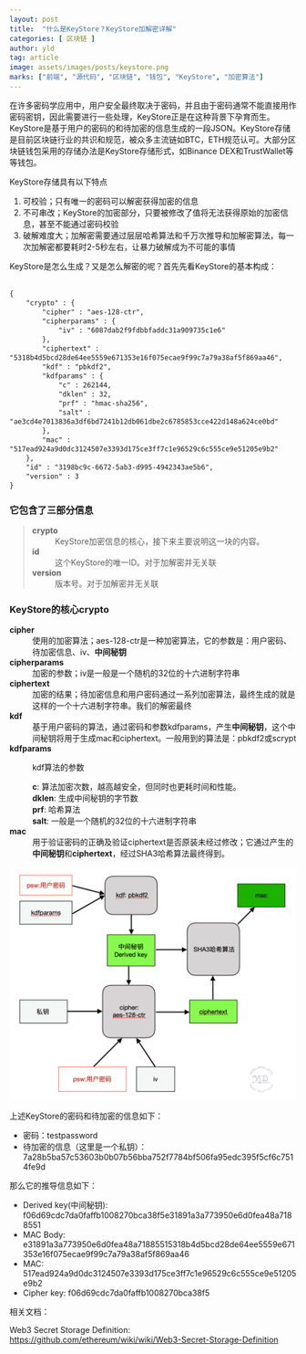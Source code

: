 ```yaml
---
layout: post
title:  "什么是KeyStore？KeyStore加解密详解"
categories: [ 区块链 ]
author: yld
tag: article
image: assets/images/posts/keystore.png
marks: ["前端", "源代码", "区块链", "钱包", "KeyStore", "加密算法"]
---
```


<p class="drop-cap">在许多密码学应用中，用户安全最终取决于密码，并且由于密码通常不能直接用作密码密钥，因此需要进行一些处理，KeyStore正是在这种背景下孕育而生。KeyStore是基于用户的密码的和待加密的信息生成的一段JSON。KeyStore存储是目前区块链行业的共识和规范，被众多主流链如BTC，ETH规范认可。大部分区块链钱包采用的存储办法是KeyStore存储形式，如Binance DEX和TrustWallet等等钱包。</p>
<p>KeyStore存储具有以下特点</p>
<ol>
<li>可校验；只有唯一的密码可以解密获得加密的信息</li>
<li>不可串改；KeyStore的加密部分，只要被修改了值将无法获得原始的加密信息，甚至不能通过密码校验</li>
<li>破解难度大；加解密需要通过层层哈希算法和千万次推导和加解密算法，每一次加解密都要耗时2-5秒左右，让暴力破解成为不可能的事情</li>
</ol>

<p>KeyStore是怎么生成？又是怎么解密的呢？首先先看KeyStore的基本构成：</p>
<pre><code>
{
    "crypto" : {
        "cipher" : "aes-128-ctr",
        "cipherparams" : {
            "iv" : "6087dab2f9fdbbfaddc31a909735c1e6"
        },
        "ciphertext" : "5318b4d5bcd28de64ee5559e671353e16f075ecae9f99c7a79a38af5f869aa46",
        "kdf" : "pbkdf2",
        "kdfparams" : {
            "c" : 262144,
            "dklen" : 32,
            "prf" : "hmac-sha256",
            "salt" : "ae3cd4e7013836a3df6bd7241b12db061dbe2c6785853cce422d148a624ce0bd"
        },
        "mac" : "517ead924a9d0dc3124507e3393d175ce3ff7c1e96529c6c555ce9e51205e9b2"
    },
    "id" : "3198bc9c-6672-5ab3-d995-4942343ae5b6",
    "version" : 3
}
</code></pre>

<h3>它包含了三部分信息</h3>
<blockquote><dl>
<dt><strong>crypto</strong></dt>
<dd>KeyStore加密信息的核心，接下来主要说明这一块的内容。</dd>
<dt><strong>id</strong></dt>
<dd>这个KeyStore的唯一ID。对于加解密并无关联</dd>
<dt><strong>version</strong></dt>
<dd>版本号。对于加解密并无关联</dd>
</dl></blockquote>

<h3>KeyStore的核心<strong>crypto</strong></h3>
<dl>
<dt><strong>cipher</strong></dt>
<dd>使用的加密算法；aes-128-ctr是一种加密算法，它的参数是：用户密码、待加密信息、iv、<strong>中间秘钥</strong></dd>
<dt><strong>cipherparams</strong></dt>
<dd>加密的参数；iv是一般是一个随机的32位的十六进制字符串</dd>
<dt><strong>ciphertext</strong></dt>
<dd>加密的结果；待加密信息和用户密码通过一系列加密算法，最终生成的就是这样的一个十六进制字符串。我们的解密最终</dd>
<dt><strong>kdf</strong></dt>
<dd>基于用户密码的算法，通过密码和参数kdfparams，产生<strong>中间秘钥</strong>，这个中间秘钥将用于生成mac和ciphertext。一般用到的算法是：pbkdf2或scrypt</dd>
<dt><strong>kdfparams</strong></dt>
<dd>
<p>kdf算法的参数</p>
<dd><strong>c</strong>: 算法加密次数，越高越安全，但同时也更耗时间和性能。</dd>
<dd><strong>dklen</strong>: 生成中间秘钥的字节数</dd>
<dd><strong>prf</strong>: 哈希算法</dd>
<dd><strong>salt</strong>: 一般是一个随机的32位的十六进制字符串</dd>
</dd>
<dt><strong>mac</strong></dt>
<dd>用于验证密码的正确及验证ciphertext是否原装未经过修改；它通过产生的<strong>中间秘钥</strong>和<strong>ciphertext</strong>，经过SHA3哈希算法最终得到。</dd>
</dl>

<div class="text-center">
<img src="/assets/images/posts/keystore.png"/>
</div>

<p>上述KeyStore的密码和待加密的信息如下：</p>
<ul>
<li>密码：testpassword</li>
<li>待加密的信息（这里是一个私钥）：7a28b5ba57c53603b0b07b56bba752f7784bf506fa95edc395f5cf6c7514fe9d</li>
</ul>

<p>那么它的推导信息如下：</p>
<ul>
<li>Derived key(中间秘钥): f06d69cdc7da0faffb1008270bca38f5e31891a3a773950e6d0fea48a7188551</li>
<li>MAC Body: e31891a3a773950e6d0fea48a71885515318b4d5bcd28de64ee5559e671353e16f075ecae9f99c7a79a38af5f869aa46</li>
<li>MAC: 517ead924a9d0dc3124507e3393d175ce3ff7c1e96529c6c555ce9e51205e9b2</li>
<li>Cipher key: f06d69cdc7da0faffb1008270bca38f5</li>
</ul>

<p>相关文档：</p>
<p>Web3 Secret Storage Definition: <a href="https://github.com/ethereum/wiki/wiki/Web3-Secret-Storage-Definition" target="_blank">https://github.com/ethereum/wiki/wiki/Web3-Secret-Storage-Definition</a></p>
